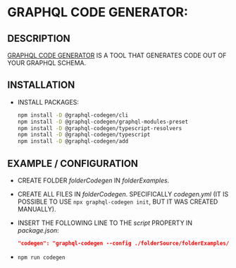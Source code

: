 # GRAPHQL CODE GENERATOR:

## DESCRIPTION

[GRAPHQL CODE GENERATOR](https://www.graphql-code-generator.com) IS A TOOL THAT GENERATES CODE OUT OF YOUR GRAPHQL SCHEMA.

## INSTALLATION

* INSTALL PACKAGES:

    ```bash
    npm install -D @graphql-codegen/cli
    npm install -D @graphql-codegen/graphql-modules-preset
    npm install -D @graphql-codegen/typescript-resolvers
    npm install -D @graphql-codegen/typescript
    npm install -D @graphql-codegen/add
    ```

## EXAMPLE / CONFIGURATION

* CREATE FOLDER _folderCodegen_ IN _folderExamples_.
* CREATE ALL FILES IN _folderCodegen_. SPECIFICALLY _codegen.yml_ (IT IS POSSIBLE TO USE `npx graphql-codegen init`, BUT IT WAS CREATED MANUALLY).
* INSERT THE FOLLOWING LINE TO THE _script_ PROPERTY IN _package.json_:

  ```json
  "codegen": "graphql-codegen --config ./folderSource/folderExamples/folderCodegen/folderApplication/folderCodegenConfigurations/codegen.yml",
  ```

* `npm run codegen`
